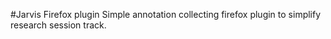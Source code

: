 #Jarvis Firefox plugin
Simple annotation collecting firefox plugin to simplify research session track.
